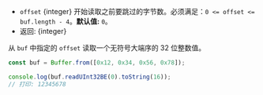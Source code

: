 <!-- YAML
added: v0.5.5
changes:
  - version: v14.9.0
    pr-url: https://github.com/nodejs/node/pull/34729
    description: This function is also available as `buf.readUint32BE()`.
  - version: v10.0.0
    pr-url: https://github.com/nodejs/node/pull/18395
    description: Removed `noAssert` and no implicit coercion of the offset
                 to `uint32` anymore.
-->

* `offset` {integer} 开始读取之前要跳过的字节数。必须满足：`0 <= offset <= buf.length - 4`。**默认值:** `0`。
* 返回: {integer}

从 `buf` 中指定的 `offset` 读取一个无符号大端序的 32 位整数值。

```js
const buf = Buffer.from([0x12, 0x34, 0x56, 0x78]);

console.log(buf.readUInt32BE(0).toString(16));
// 打印: 12345678
```

